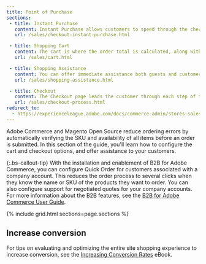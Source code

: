 ```yaml
---
title: Point of Purchase
sections:
 - title: Instant Purchase
   content: Instant Purchase allows customers to speed through the checkout process using information that is saved in their account.
   url: /sales/checkout-instant-purchase.html

 - title: Shopping Cart
   content: The cart is where the order total is calculated, along with discount coupons and estimated shipping and tax.
   url: /sales/cart.html

 - title: Shopping Assistance
   content: You can offer immediate assistance both guests and customers who have registered for an account with your store.
   url: /sales/shopping-assistance.html

 - title: Checkout
   content: The Checkout page leads the customer through each step of the process for completing the order transaction. Customers who are logged into their accounts can complete checkout quickly, because much of the information is already in their accounts.
   url: /sales/checkout-process.html
redirect_to:
  - https://experienceleague.adobe.com/docs/commerce-admin/stores-sales/introduction.html#point-of-purchase
---
```


Adobe Commerce and Magento Open Source reduce ordering errors by automatically verifying the SKU and availability of all items before an order is submitted. In this section of the guide, you'll learn how to configure the cart and checkout options, and offer assistance to your customers.

{:.bs-callout-tip}
<span class="b2b-only"></span> With the installation and enablement of B2B for Adobe Commerce, you can configure Quick Order for customers associated with a company account. This reduces the order process to several clicks when they know the name or SKU of the products they want to order. You can also configure support for negotiated quotes for your company accounts. For more information about the B2B features, see the [B2B for Adobe Commerce User Guide](https://experienceleague.adobe.com/docs/commerce-admin/b2b/introduction.html).

{% include grid.html sections=page.sections %}

## Increase conversion

For tips on evaluating and optimizing the entire site shopping experience to increase conversion, see the [Increasing Conversion Rates] eBook.

[Increasing Conversion Rates]: https://info2.magento.com/rs/magentosoftware/images/IncreasingConversionRates_Final.pdf
